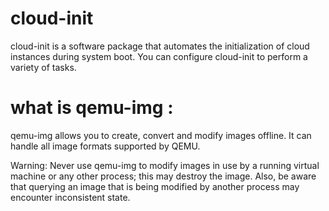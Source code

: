 # cloud-init
cloud-init is a software package that automates the initialization of cloud instances during system boot. 
You can configure cloud-init to perform a variety of tasks.

# what is qemu-img :
qemu-img allows you to create, convert and modify images offline. It can handle all image formats supported by QEMU.

Warning: Never use qemu-img to modify images in use by a running virtual machine or any other process; this may destroy the image. Also, be aware that querying an image that is being modified by another process may encounter inconsistent state.



